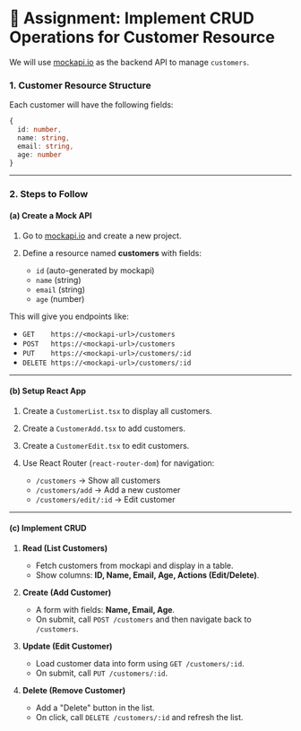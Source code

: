 # 📝 Assignment: Implement CRUD Operations for **Customer Resource**

We will use [mockapi.io](https://mockapi.io) as the backend API to manage `customers`.

### 1. **Customer Resource Structure**

Each customer will have the following fields:

```ts
{
  id: number,
  name: string,
  email: string,
  age: number
}
```

---

### 2. **Steps to Follow**

#### (a) Create a Mock API

1. Go to [mockapi.io](https://mockapi.io) and create a new project.
2. Define a resource named **customers** with fields:

   * `id` (auto-generated by mockapi)
   * `name` (string)
   * `email` (string)
   * `age` (number)

This will give you endpoints like:

* `GET    https://<mockapi-url>/customers`
* `POST   https://<mockapi-url>/customers`
* `PUT    https://<mockapi-url>/customers/:id`
* `DELETE https://<mockapi-url>/customers/:id`

---

#### (b) Setup React App

1. Create a `CustomerList.tsx` to display all customers.
2. Create a `CustomerAdd.tsx` to add customers.
3. Create a `CustomerEdit.tsx` to edit customers.
4. Use React Router (`react-router-dom`) for navigation:

   * `/customers` → Show all customers
   * `/customers/add` → Add a new customer
   * `/customers/edit/:id` → Edit customer

---

#### (c) Implement CRUD

1. **Read (List Customers)**

   * Fetch customers from mockapi and display in a table.
   * Show columns: **ID, Name, Email, Age, Actions (Edit/Delete)**.

2. **Create (Add Customer)**

   * A form with fields: **Name, Email, Age**.
   * On submit, call `POST /customers` and then navigate back to `/customers`.

3. **Update (Edit Customer)**

   * Load customer data into form using `GET /customers/:id`.
   * On submit, call `PUT /customers/:id`.

4. **Delete (Remove Customer)**

   * Add a "Delete" button in the list.
   * On click, call `DELETE /customers/:id` and refresh the list.